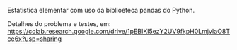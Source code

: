 Estatistica elementar com uso da biblioeteca pandas do Python.

Detalhes do problema e testes, em: https://colab.research.google.com/drive/1pEBIKI5ezY2UV9fkpH0LmjvIaO8Tce6x?usp=sharing
